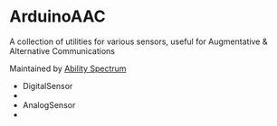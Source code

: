 ArduinoAAC
==========
A collection of utilities for various sensors, useful for Augmentative & Alternative Communications

Maintained by [Ability Spectrum](
http://abilityspectrum.com)

- DigitalSensor
- 
- AnalogSensor
- 